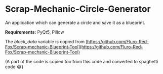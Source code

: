 # Scrap-Mechanic-Circle-Generator
An application which can generate a circle and save it as a blueprint.

**Requirements:** PyQt5, Pillow

The *block_data* variable is copied from [https://github.com/Fluro-Red-Fox/Scrap-mechanic-Blueprint-Tool](https://github.com/Fluro-Red-Fox/Scrap-mechanic-Blueprint-Tool)

(A part of the code is copied too from this code and converted to spaghetti code 😂)
